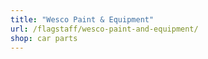 ```yaml
---
title: "Wesco Paint & Equipment"
url: /flagstaff/wesco-paint-and-equipment/
shop: car parts
---
```

